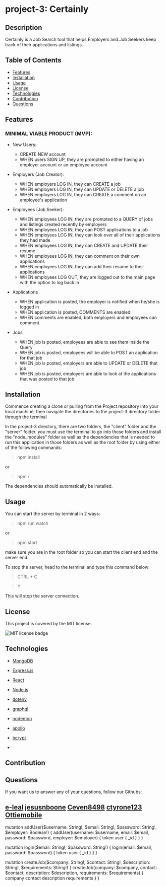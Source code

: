 # project-3: Certainly

## Description
Certainly is a Job Search tool that helps Employers and Job Seekers keep track of their applications and listings.


## Table of Contents

  * [Features](#features)
  * [Installation](#installation)
  * [Usage](#usage)
  * [License](#license)
  * [Technologies](#technologies)
  * [Contribution](#contribution)
  * [Questions](#questions) 

## Features

### MINIMAL VIABLE PRODUCT (MVP):

* New Users:
  * CREATE NEW account
  * WHEN users SIGN UP, they are prompted to either having an employer account or an employee account

* Employers (Job Creator):
  * WHEN employers LOG IN, they can CREATE a job
  * WHEN employers LOG IN, they can UPDATE or DELETE a job
  * WHEN employers LOG IN, they can CREATE a comment on an employee's application


* Employees (Job Seeker):
  * WHEN employees LOG IN, they are prompted to a QUERY of jobs and listings created recently by employers
  * WHEN employees LOG IN, they can POST applications to a job
  * WHEN employees LOG IN, they can look over all of their applications they had made
  * WHEN employees LOG IN, they can CREATE and UPDATE their resume
  * WHEN employees LOG IN, they can comment on their own applications
  * WHEN employees LOG IN, they can add their resume to their applications
  * WHEN employees LOG OUT, they are logged out to the main page with the option to log back in

* Applications
  * WHEN application is posted, the employer is notified when he/she is logged in
  * WHEN application is posted, COMMENTS are enabled
  * WHEN comments are enabled, both employers and employees can comment.

* Jobs
  * WHEN job is posted, employees are able to see them inside the Query
  * WHEN job is posted, employees will be able to POST an application for that job
  * WHEN job is posted, employers are able to UPDATE or DELETE that job
  * WHEN job is posted, employers are able to look at the applications that was posted to that job
  


## Installation

Commence creating a clone or pulling from the Project repository into your local machine, then navigate the directories to the project-3 directory folder through the terminal

In the project-3 directory, there are two folders, the "client" folder and the "server" folder. you must use the terminal to go into those folders and install the "node_modules" folder as well as the dependencies that is needed to run this application in those folders as well as the root folder by using either of the following commands: 

> npm install

or 

> npm i

The dependencies should automatically be installed.

## Usage

You can start the server by terminal in 2 ways:

> npm run watch

or

> npm start

make sure you are in the root folder so you can start the client end and the server end.


To stop the server, head to the terminal and type this command below:

> CTRL + C

> Y

This will stop the server connection.




## License

This project is covered by the MIT license.

![MIT license badge](https://img.shields.io/badge/license-MIT-brightgreen)

## Technologies

* [MongoDB](https://www.npmjs.com/package/mongodb)

* [Express.js](https://www.npmjs.com/package/express)

* [React](https://www.npmjs.com/package/react)

* [Node.js](https://www.npmjs.com/package/node)

* [dotenv](https://www.npmjs.com/package/dotenv)

* [graphql](https://www.npmjs.com/package/graphql)

* [nodemon](https://www.npmjs.com/package/nodemon)

* [apollo](https://www.npmjs.com/package/apollo)

* [bcrypt](https://www.npmjs.com/package/bcrypt)

* []()





## Contribution


## Questions

If you want us to answer any of your questions, follow our Githubs:

[e-leal](https://github.com/e-leal)
[jesusnboone](https://github.com/jesusnboone)
[Ceven8498](https://github.com/Ceven8498)
[ctyrone123](https://github.com/ctyrone123)
[Ottiemobile](https://github.com/Ottiemobile)
-----------------------------------------------------------------------------------------------------

mutation addUser($username: String!, $email: String!, $password: String!, $employer: Boolean!) {
  addUser(username: $username, email: $email, password: $password, employer: $employer) {
    token
    user {
      _id
    }
  }
}

mutation login($email: String!, $password: String!) {
  login(email: $email, password: $password) {
    token
    user {
      _id
    }
  }
}

mutation createJob($company: String!, $contact: String!, $description: String!, $requirements: String!) {
  createJob(company: $company, contact: $contact, description: $description, requirements: $requirements) {
    	company
    	contact
    	description
    	requirements
    }
}
